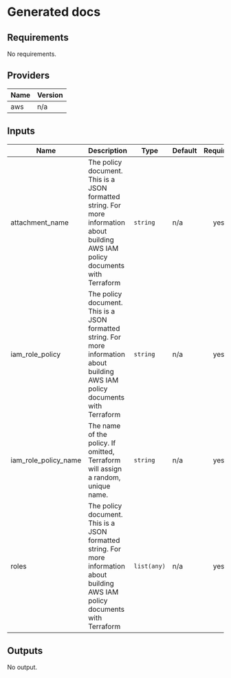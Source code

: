 # Generated docs

<!-- BEGINNING OF PRE-COMMIT-TERRAFORM DOCS HOOK -->
## Requirements

No requirements.

## Providers

| Name | Version |
|------|---------|
| aws | n/a |

## Inputs

| Name | Description | Type | Default | Required |
|------|-------------|------|---------|:--------:|
| attachment\_name | The policy document. This is a JSON formatted string. For more information about building AWS IAM policy documents with Terraform | `string` | n/a | yes |
| iam\_role\_policy | The policy document. This is a JSON formatted string. For more information about building AWS IAM policy documents with Terraform | `string` | n/a | yes |
| iam\_role\_policy\_name | The name of the policy. If omitted, Terraform will assign a random, unique name. | `string` | n/a | yes |
| roles | The policy document. This is a JSON formatted string. For more information about building AWS IAM policy documents with Terraform | `list(any)` | n/a | yes |

## Outputs

No output.

<!-- END OF PRE-COMMIT-TERRAFORM DOCS HOOK -->
